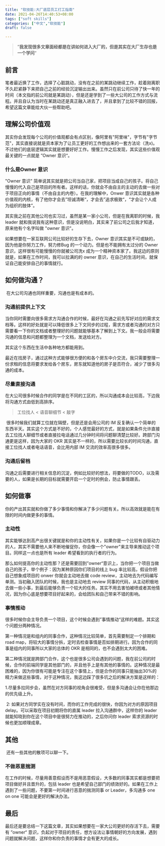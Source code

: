 ```yaml
---
title: "软技能:大厂底层员工打工指南"
date: 2021-04-26T14:40:53+08:00
tags: ["soft skills"]
categories: ["中文","软技能"]
draft: false

---
```


>    ”**我发现很多文章面经都是在讲如何进入大厂的，但是其实在大厂生存也是一个学问**“  

## 前言

   笔者最近换了工作，选择了心脏跳动，没有在之前的某跳动继续工作，趁着刚离职不久赶紧静下来把自己之前的经验沉淀输出出来。虽然只在前公司只待了快一年的时间（本文指的前公司就是某跳动），但是还是学到了一些大公司的工作方式与流程。并且自认为当时在某跳动还是真正融入进去了，并且拿到了比较不错的回报，希望这篇文章能给大伙一些帮助吧。



## 理解公司价值观

​    其实你会发现每个公司的价值观都会有点区别，像阿里有"阿里味"，字节有"字节范"，其实直接说就是资本家为了让员工更好的工作想出来的一套方法论（洗x)。不过他们的底层逻辑其实就是想要好好工作。慢慢工作之后发现，其实这些价值观最关键的一点就是 ”Owner 意识“。

### 什么是Owner 意识

  "Owner 意识" 简单说其实就是把公司当自己家，把项目当成自己的孩子。将自己慢慢的代入自己是项目的所有者。这样的话，你就会不由自主的主动的去做一些对于项目正向的事情（不由自主的内卷）。在我的理解中，Onwer 意识其实就是各种价值观的内核，有了他你才会去”坦诚清晰“，才会去”追求极致“，“才会让个人成为组织的肢体”。

  其实我之前在其他公司也实习过，虽然是某一家小公司，但是在我离职的时候，我 leader 就和我说我有这种意识，但是没说明白，其实来了前公司之后我才知道，原来他有个名字叫做 "owner 意识"。

   如果想要在一家互联网公司比较好的生存下去，Owner 意识其实是不可或缺的，因为他是你努力工作，努力修Bug 的一个动力。但是也不能拥有太过分的 Owner 意识，这样很有可能慢慢的你就被公司洗x 成为一个精神资本家了。我这边的原则就是，如果在工作时间，我可以拉满的的 owner 意识，在自己的生活时间，就保证自己能安排自己的事情就行。



## 如何做沟通？

​    在大公司沟通也同样重要，沟通也是有成本的。

### 沟通前提供上下文

​    当你同时需要向很多需求方沟通合作的时候，最好在沟通之前先写好对应的需求文档等。这样的好处就是可以降低很多上下文同步的过程，需求方或者沟通的对方只需要看一下你的文档或者整理好的问题就能够基本了解到上下文。我一般会将需要沟通的信息和问题都整理为一个文档，发送给对方。

   其实这个东西在生活中各种地方都能用到。

   最近在找房子，通过这种方式能够很方便的和各个房东中介交流，我只需要整理一份求租的信息将要求发给各个房东，房东就知道他的房子是否符合，减少了很多沟通的成本。



### 尽量直接沟通

​    在大公司很多时候合作的同学是在不同的工区的，所以沟通成本会比较高，下边我将沟通方式由低到高排序。

>  工位找人 < 语音聊细节 < 敲字

​    很多时候我们就算工位就在隔壁，但是还是会用公司的 IM 反复确认一个简单的东西半天。其实这个方式是不好的，个人感觉最好的方式，就是如果条件允许直接去工位找人聊细节或者直接拉电话通过几分钟时间将问题聊清楚比较好。跨部门沟通更是这样，因为大家的 OKR 其实是不一样的，所以需要比较长的时间沟通，直接工位找人或者电话语音，会比用内部 IM 交流的效率高很多很多。



### 沟通后留档

   沟通之后需要进行相关信息的沉淀，例如比较好的想法，将要做的TODO，以及需要<at>的人，如果是长期的目标就需要开启一个定时的例会，防止事情跟丢。

## 如何做事

   你的产出其实就和你做了多少事情和你解决了多少问题有关。所以高效就是能在有限的时间内做更多的事情。

### 主动性

  其实能够达到高产出很关键就是和你的主动性有关，如果你是一个比较有自驱动力的人，其实不需要他人来不断地催促你，你会像一个"owner"来主导来推动这个项目。同样这一点也是所有 leader 希望看到的执行者的行为。

  那么如何提高你的主动性那？还是需要回到”owner“意识上，当你把一个项目当做自己的孩子，举个例子：因为某种原因你们项目的线上 bug 率比较高，假设你把自己想象成项目的 onwer 你就会主动地去做 code review，主动地去为代码编写单测。当初融入团队的时候，我也是主动地去 review 同事的代码，从主动积极地去做一些小事，到最后能够负责一个较大的任务。其实不用去害怕被喷或者其他情况，因为你心底是想要项目好起来的，会给团队和自己带来不错的影响。



### 事情推动

   很多时候你会主导负责一个项目，这个时候会遇到”事情推动“这样的难题。其实这个问题分两种情况。

   第一种情况是和组内的同事合作，这种情况比较简单，首先需要制定一个排期和road map，将较大的事情分拆，定时去检查事情是否如排期进行。因为合作的同事是组内的同事所以大家的总体的 OKR 是相同的，也不会遇到太大的困难。

   第二种情况就是跨部门合作，这个也是很多公司会遇到的问题，我在前公司的时候，合作的前端同学是其他部门的，并且他手上是有其他的事情的。这种情况是最困难的，因为你很有可能是专注在这个事情上，但是合作的同事只能抽出30%的精力来做这些事情，对于这种情况，我这边踩了很多坑之后的解决方案是这样的：

​		1.尽量多拉同步会，虽然在对方同事的视角会很难受，但是多沟通会让你在他那边的优先级上升。

​       2: 如果对方同学实在没有时间，而你的工作完成的很快，你因为对方的原因项目 delay。可以采取在项目初期将你的直属  leader  拉入沟通群中，这样你的 leader 就能知晓到你在这个项目中是很努力在推动的，之后你问你 leader 索求资源的时候也更加顺理成章。



## 其他

​     还有一些其他的散项可以聊一下。

### 不做恶意揣测

​    在工作的时候，尽量用善意假设而不是用恶意假设，大多数的同事其实都是想要把项目做好并且晋升的，包括 leader 也是希望自己部门的绩效好的。如果在工作上遇到了一些问题，不要第一时间进行恶意的揣测同事 or Leader，多沟通多 one on one 可能会是更好的解决办法。 



## 最后

   最后还是要总结一下这篇文章，其实如果想要在一家大公司更好的存活下去，需要有 ”owner“ 意识，负起对于项目的责任，想方设法让事情朝好的方向发展，遇到问题就解决问题，这样你和你负责的事情才会有更大的成长。